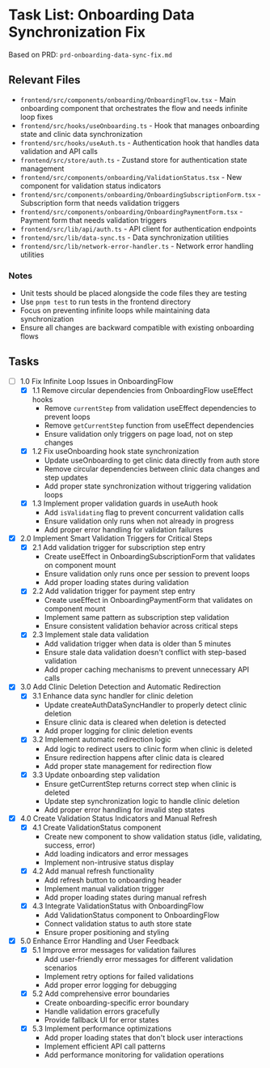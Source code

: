# Task List: Onboarding Data Synchronization Fix

Based on PRD: `prd-onboarding-data-sync-fix.md`

## Relevant Files

- `frontend/src/components/onboarding/OnboardingFlow.tsx` - Main onboarding component that orchestrates the flow and needs infinite loop fixes
- `frontend/src/hooks/useOnboarding.ts` - Hook that manages onboarding state and clinic data synchronization
- `frontend/src/hooks/useAuth.ts` - Authentication hook that handles data validation and API calls
- `frontend/src/store/auth.ts` - Zustand store for authentication state management
- `frontend/src/components/onboarding/ValidationStatus.tsx` - New component for validation status indicators
- `frontend/src/components/onboarding/OnboardingSubscriptionForm.tsx` - Subscription form that needs validation triggers
- `frontend/src/components/onboarding/OnboardingPaymentForm.tsx` - Payment form that needs validation triggers
- `frontend/src/lib/api/auth.ts` - API client for authentication endpoints
- `frontend/src/lib/data-sync.ts` - Data synchronization utilities
- `frontend/src/lib/network-error-handler.ts` - Network error handling utilities

### Notes

- Unit tests should be placed alongside the code files they are testing
- Use `pnpm test` to run tests in the frontend directory
- Focus on preventing infinite loops while maintaining data synchronization
- Ensure all changes are backward compatible with existing onboarding flows

## Tasks

- [ ] 1.0 Fix Infinite Loop Issues in OnboardingFlow
  - [x] 1.1 Remove circular dependencies from OnboardingFlow useEffect hooks
    - Remove `currentStep` from validation useEffect dependencies to prevent loops
    - Remove `getCurrentStep` function from useEffect dependencies
    - Ensure validation only triggers on page load, not on step changes
  - [x] 1.2 Fix useOnboarding hook state synchronization
    - Update useOnboarding to get clinic data directly from auth store
    - Remove circular dependencies between clinic data changes and step updates
    - Add proper state synchronization without triggering validation loops
  - [x] 1.3 Implement proper validation guards in useAuth hook
    - Add `isValidating` flag to prevent concurrent validation calls
    - Ensure validation only runs when not already in progress
    - Add proper error handling for validation failures

- [x] 2.0 Implement Smart Validation Triggers for Critical Steps
  - [x] 2.1 Add validation trigger for subscription step entry
    - Create useEffect in OnboardingSubscriptionForm that validates on component mount
    - Ensure validation only runs once per session to prevent loops
    - Add proper loading states during validation
  - [x] 2.2 Add validation trigger for payment step entry
    - Create useEffect in OnboardingPaymentForm that validates on component mount
    - Implement same pattern as subscription step validation
    - Ensure consistent validation behavior across critical steps
  - [x] 2.3 Implement stale data validation
    - Add validation trigger when data is older than 5 minutes
    - Ensure stale data validation doesn't conflict with step-based validation
    - Add proper caching mechanisms to prevent unnecessary API calls

- [x] 3.0 Add Clinic Deletion Detection and Automatic Redirection
  - [x] 3.1 Enhance data sync handler for clinic deletion
    - Update createAuthDataSyncHandler to properly detect clinic deletion
    - Ensure clinic data is cleared when deletion is detected
    - Add proper logging for clinic deletion events
  - [x] 3.2 Implement automatic redirection logic
    - Add logic to redirect users to clinic form when clinic is deleted
    - Ensure redirection happens after clinic data is cleared
    - Add proper state management for redirection flow
  - [x] 3.3 Update onboarding step validation
    - Ensure getCurrentStep returns correct step when clinic is deleted
    - Update step synchronization logic to handle clinic deletion
    - Add proper error handling for invalid step states

- [x] 4.0 Create Validation Status Indicators and Manual Refresh
  - [x] 4.1 Create ValidationStatus component
    - Create new component to show validation status (idle, validating, success, error)
    - Add loading indicators and error messages
    - Implement non-intrusive status display
  - [x] 4.2 Add manual refresh functionality
    - Add refresh button to onboarding header
    - Implement manual validation trigger
    - Add proper loading states during manual refresh
  - [x] 4.3 Integrate ValidationStatus with OnboardingFlow
    - Add ValidationStatus component to OnboardingFlow
    - Connect validation status to auth store state
    - Ensure proper positioning and styling

- [x] 5.0 Enhance Error Handling and User Feedback
  - [x] 5.1 Improve error messages for validation failures
    - Add user-friendly error messages for different validation scenarios
    - Implement retry options for failed validations
    - Add proper error logging for debugging
  - [x] 5.2 Add comprehensive error boundaries
    - Create onboarding-specific error boundary
    - Handle validation errors gracefully
    - Provide fallback UI for error states
  - [x] 5.3 Implement performance optimizations
    - Add proper loading states that don't block user interactions
    - Implement efficient API call patterns
    - Add performance monitoring for validation operations
